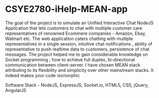 # CSYE2780-iHelp-MEAN-app

The goal of the project is to simulate an Unified Interactive Chat NodeJS Application that lets customers to chat with multiple
customer care representatives of renowned Ecommere companies - Amazon, Ebay, Walmart etc. The web application caters chatting with
multiple representatives in a single session, intuitive chat notifications , ability of representative to push realtime data to 
customers, persistence of chat messages.
The project helped me to gain considerable knowledge on Socket programming ; how to achieve full duplex, bi-directional communication 
between client-server. 
I have chosen MEAN stack attributing to its flexibility and simplicity over other mainstream stacks. It indeed makes your code isomorphic

Software Stack - NodeJS, ExpressJS, Socket.io, HTML5, CSS, jQuery, AngularJS
